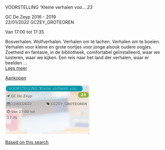 VOORSTELLING 'Kleine verhalen voo... *23*

GC De Zeyp 2016 - 2019  
22/01/2022 GCZEY\_GROTEOREN  

Van 17:00 tot 17:35

  

  

Bosverhalen. Wolfverhalen. Verhalen om te lachen. Verhalen om te boeien. Verhalen voor kleine en grote oortjes voor jonge alsook oudere oogjes. Zoetheid en fantasie, in de bibliotheek, comfortabel geïnstalleerd, waar we luisteren, waar we kijken. Een reis naar het land der verhalen, waar er beelden ...  
[Lees meer](https://tickets.vgc.be/activity/subscribe/GCZEY_GROTEOREN)

[Aankopen](https://tickets.vgc.be/ticketingActivity/subscribe/GCZEY_GROTEOREN)

![](70124.png)

[Based on this search](https://tickets.vgc.be/activity/index?&vrijeplaatsen=1&Age%5B%5D=3%2C5&entity=276)